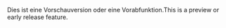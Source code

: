 <span data-ttu-id="3216a-101">Dies ist eine Vorschauversion oder eine Vorabfunktion.</span><span class="sxs-lookup"><span data-stu-id="3216a-101">This is a preview or early release feature.</span></span>